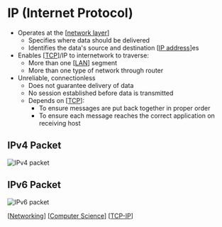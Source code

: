 # IP (Internet Protocol)

- Operates at the [[network layer]]
  - Specifies where data should be delivered
  - Identifies the data's source and destination [[IP address]]es
- Enables [[TCP]]/IP to internetwork to traverse:
  - More than one [[LAN]] segment
  - More than one type of network through router
- Unreliable, connectionless
  - Does not guarantee delivery of data
  - No session established before data is transmitted
  - Depends on [[TCP]]:
    - To ensure messages are put back together in proper order
    - To ensure each message reaches the correct application on receiving host

## IPv4 Packet

![IPv4 packet](/assets/second-brain/2020-09-29-17-40-14.png)

## IPv6 Packet

![IPv6 packet](/assets/second-brain/2020-09-29-17-40-40.png)

[[Networking]] [[Computer Science]] [[TCP-IP]]

[//begin]: # "Autogenerated link references for markdown compatibility"
[network layer]: network-layer "Network Layer (Layer 3)"
[IP address]: ip-address "IP Address"
[TCP]: tcp "TCP (Transmission Control Protocol)"
[LAN]: lan "LAN (Local Area Network)"
[Networking]: networking "Networking"
[Computer Science]: computer-science "Computer Science"
[TCP-IP]: tcp-ip "TCP/IP"
[//end]: # "Autogenerated link references"